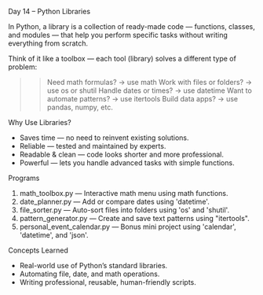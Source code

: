 Day 14 – Python Libraries 

In Python, a library is a collection of ready-made code — functions, classes, and modules — that help you perform specific tasks without writing everything from scratch.

Think of it like a toolbox  — each tool (library) solves a different type of problem:
   >> Need math formulas? → use math
   >> Work with files or folders? → use os or shutil
   >> Handle dates or times? → use datetime
   >> Want to automate patterns? → use itertools
   >> Build data apps? → use pandas, numpy, etc.

 Why Use Libraries?

 * Saves time — no need to reinvent existing solutions.
 * Reliable — tested and maintained by experts.
 * Readable & clean — code looks shorter and more professional.
 * Powerful — lets you handle advanced tasks with simple functions.


Programs

1. math_toolbox.py — Interactive math menu using math functions.  
2. date_planner.py — Add or compare dates using 'datetime'.  
3. file_sorter.py — Auto-sort files into folders using 'os' and 'shutil'.  
4. pattern_generator.py  — Create and save text patterns using "itertools".  
5. personal_event_calendar.py  — Bonus mini project using 'calendar', 'datetime', and 'json'.


Concepts Learned

- Real-world use of Python’s standard libraries.  
- Automating file, date, and math operations.  
- Writing professional, reusable, human-friendly scripts.
